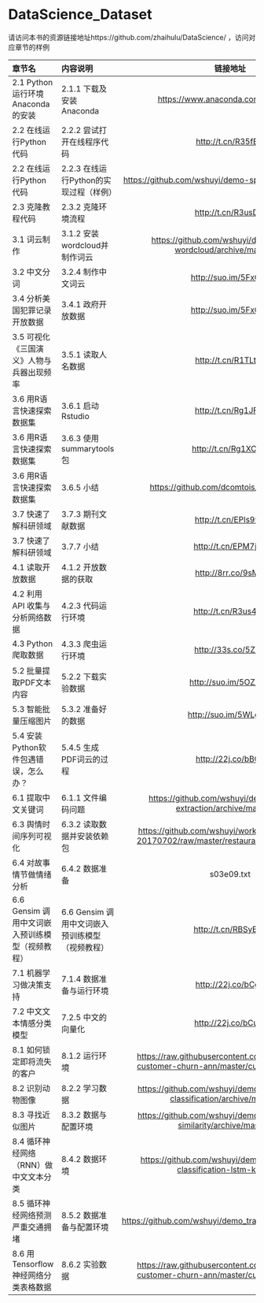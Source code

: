 # DataScience_Dataset
请访问本书的资源链接地址https://github.com/zhaihulu/DataScience/ ，访问对应章节的样例

| 章节名 | 内容说明| 链接地址|
|:------------ |:------------ |:---------------:|
| 2.1	Python运行环境Anaconda的安装 | 2.1.1	下载及安装Anaconda | https://www.anaconda.com/download/ |
| 2.2	在线运行Python代码 | 2.2.2	尝试打开在线程序代码| http://t.cn/R35fElv |
| 2.2	在线运行Python代码 | 2.2.3	在线运行Python的实现过程（样例） | https://github.com/wshuyi/demo-spacy-text-processing |
| 2.3	克隆教程代码 | 2.3.2	克隆环境流程 | http://t.cn/R3usDi9 |
| 3.1	词云制作 | 3.1.2	安装wordcloud并制作词云 | https://github.com/wshuyi/demo-Python-wordcloud/archive/master.zip |
| 3.2	中文分词 | 3.2.4	制作中文词云 | http://suo.im/5Fx0u7 |
| 3.4	分析美国犯罪记录开放数据 | 3.4.1	政府开放数据 | http://suo.im/5Fx0u7 |
| 3.5	可视化《三国演义》人物与兵器出现频率 | 3.5.1 读取人名数据 | http://t.cn/R1TLtxq |
| 3.6	用R语言快速探索数据集 | 3.6.1	启动Rstudio | http://t.cn/Rg1JFfo |
| 3.6	用R语言快速探索数据集 | 3.6.3	使用summarytools包 | http://t.cn/Rg1XCCN |
| 3.6	用R语言快速探索数据集 | 3.6.5	小结 | https://github.com/dcomtois/summarytools |
| 3.7	快速了解科研领域 | 3.7.3	期刊文献数据 | http://t.cn/EPIs99X |
| 3.7	快速了解科研领域 | 3.7.7	小结 | http://t.cn/EPM7jKF |
| 4.1	读取开放数据 | 4.1.2	开放数据的获取 | http://8rr.co/9sMN |
| 4.2	利用API 收集与分析网络数据 | 4.2.3	代码运行环境 | http://t.cn/R3us4Ao |
| 4.3	Python爬取数据 | 4.3.3	爬虫运行环境 | http://33s.co/5ZRC |
| 5.2	批量提取PDF文本内容 | 5.2.2	下载实验数据 | http://suo.im/5OZXOJ |
| 5.3	智能批量压缩图片 | 5.3.2	准备好的数据 | http://suo.im/5WLgW6 |
| 5.4	安装Python软件包遇错误，怎么办？ | 5.4.5	生成PDF词云的过程 | http://22j.co/bBGz |
| 6.1	提取中文关键词 | 6.1.1	文件编码问题 | https://github.com/wshuyi/demo-keyword-extraction/archive/master.zip  |
| 6.3	舆情时间序列可视化 | 6.3.2	读取数据并安装依赖包 | https://github.com/wshuyi/workshop-NKU-mlis-20170702/raw/master/restaurant-comments.xlsx |
| 6.4	对故事情节做情绪分析 | 6.4.2	数据准备 | s03e09.txt |
| 6.6	Gensim 调用中文词嵌入预训练模型（视频教程） | 6.6	Gensim 调用中文词嵌入预训练模型（视频教程） | http://t.cn/RBSyEhp |
| 7.1	机器学习做决策支持 | 7.1.4	数据准备与运行环境 | http://22j.co/bCg7 |
| 7.2	中文文本情感分类模型 | 7.2.5	中文的向量化 | http://22j.co/bCuW  |
| 8.1	如何锁定即将流失的客户 | 8.1.2	运行环境 | https://raw.githubusercontent.com/wshuyi/demo-customer-churn-ann/master/customer_churn.csv |
| 8.2	识别动物图像 | 8.2.2	学习数据 | https://github.com/wshuyi/demo-Python-image-classification/archive/master.zip |
| 8.3	寻找近似图片 | 8.3.2	数据与配置环境 | https://github.com/wshuyi/demo-Python-image-similarity/archive/master.zip |
| 8.4	循环神经网络（RNN）做中文文本分类 | 8.4.2	数据环境 | https://github.com/wshuyi/demo-chinese-text-classification-lstm-keras.git |
| 8.5	循环神经网络预测严重交通拥堵 | 8.5.2	数据准备与配置环境 | https://github.com/wshuyi/demo_traffic_jam_prediction.git |
| 8.6	用Tensorflow神经网络分类表格数据 | 8.6.2	实验数据 | https://raw.githubusercontent.com/wshuyi/demo-customer-churn-ann/master/customer_churn.csv |
